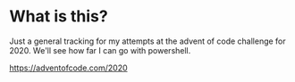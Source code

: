 # What is this?
Just a general tracking for my attempts at the advent of code challenge for 2020. We'll see how far I can go with powershell.

https://adventofcode.com/2020
